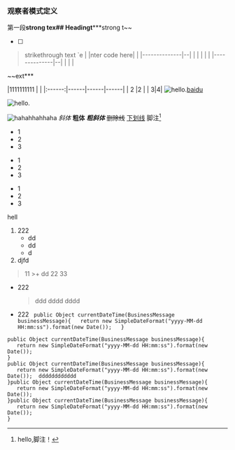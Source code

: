 
### 观察者模式定义
第一段**strong tex## Headingt*****strong t~~

 - [ ] 

> strikethrough text
> `e
|
|nter code here|  |
|--------------|--|
|              |  |
|  |
|--------------|--|
|              |  |


~~ext***

|1111111111         |  |
|:------:|------|------|------|
| 2    |2 |
| 3|4|
![hello.](http://static.runoob.com/images/runoob-logo.png)[baidu]

[baidu]: http://www.baidu.com
![hello.](http://static.runoob.com/images/runoob-logo.png)

![hahahhahhaha](https://ss0.bdstatic.com/94oJfD_bAAcT8t7mm9GUKT-xh_/timg?image&quality=100&size=b4000_4000&sec=1583220295&di=8fa958c45ba30fd66755305c6e799e30&src=http://a3.att.hudong.com/68/61/300000839764127060614318218_950.jpg)
*斜体*
**粗体**
***粗斜体***
~~删除线~~
<u>下划线</u>
脚注[^hahha]

[^hahha]:hello,脚注！


+ 1
+ 2
+ 3
* 1
* 2
* 3
- 1
- 2
- 3


hell

 1. 222
	 - dd
	 - dd
	 - d
2.  djfd
> 11
     >+ dd
> 22
> 33

* 222
    >ddd
    >dddd
    >dddd
* 222
` public Object currentDateTime(BusinessMessage businessMessage){  
   return new SimpleDateFormat("yyyy-MM-dd HH:mm:ss").format(new Date());  
			}`

```
public Object currentDateTime(BusinessMessage businessMessage){  
   return new SimpleDateFormat("yyyy-MM-dd HH:mm:ss").format(new Date());  
}
public Object currentDateTime(BusinessMessage businessMessage){  
   return new SimpleDateFormat("yyyy-MM-dd HH:mm:ss").format(new Date());  dddddddddddd 
}public Object currentDateTime(BusinessMessage businessMessage){  
   return new SimpleDateFormat("yyyy-MM-dd HH:mm:ss").format(new Date());  
}public Object currentDateTime(BusinessMessage businessMessage){  
   return new SimpleDateFormat("yyyy-MM-dd HH:mm:ss").format(new Date());  
}
```

    
<!--stackedit_data:
eyJoaXN0b3J5IjpbMjAyNDM4MTI2MywxNzkxOTQwMTI4XX0=
-->